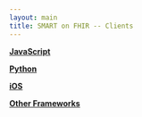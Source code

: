 ```yaml
---
layout: main
title: SMART on FHIR -- Clients 
---
```


**[JavaScript](http://docs.smarthealthit.org/clients/javascript/)**

**[Python](http://docs.smarthealthit.org/clients/python/)**

**[iOS](http://docs.smarthealthit.org/Swift-SMART/)**

**[Other Frameworks](http://docs.smarthealthit.org/clients/others/)**

